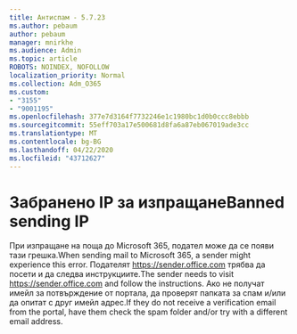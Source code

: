 ```yaml
---
title: Антиспам - 5.7.23
ms.author: pebaum
author: pebaum
manager: mnirkhe
ms.audience: Admin
ms.topic: article
ROBOTS: NOINDEX, NOFOLLOW
localization_priority: Normal
ms.collection: Adm_O365
ms.custom:
- "3155"
- "9001195"
ms.openlocfilehash: 377e7d3164f7732246e1c1980bc1d0b0ccc8ebbb
ms.sourcegitcommit: 55eff703a17e500681d8fa6a87eb067019ade3cc
ms.translationtype: MT
ms.contentlocale: bg-BG
ms.lasthandoff: 04/22/2020
ms.locfileid: "43712627"
---
```

# <a name="banned-sending-ip"></a><span data-ttu-id="a3cef-102">Забранено IP за изпращане</span><span class="sxs-lookup"><span data-stu-id="a3cef-102">Banned sending IP</span></span>

<span data-ttu-id="a3cef-103">При изпращане на поща до Microsoft 365, подател може да се появи тази грешка.</span><span class="sxs-lookup"><span data-stu-id="a3cef-103">When sending mail to Microsoft 365, a sender might experience this error.</span></span> <span data-ttu-id="a3cef-104">Подателят https://sender.office.com трябва да посети и да следва инструкциите.</span><span class="sxs-lookup"><span data-stu-id="a3cef-104">The sender needs to visit https://sender.office.com and follow the instructions.</span></span>  <span data-ttu-id="a3cef-105">Ако не получат имейл за потвърждение от портала, да проверят папката за спам и/или да опитат с друг имейл адрес.</span><span class="sxs-lookup"><span data-stu-id="a3cef-105">If they do not receive a verification email from the portal, have them check the spam folder and/or try with a different email address.</span></span>
